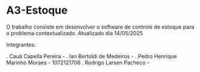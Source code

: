 # A3-Estoque
O trabalho consiste em desenvolver o software de controle de estoque para o problema contextualizado.
Atualizado dia 14/05/2025

Integrantes:

. Cauã Capella Pereira - 
. Ian Bertoldi de Medeiros -
. Pedro Henrique Marinho Moraes - 1072121706
. Rodrigo Larsen Pacheco - 
